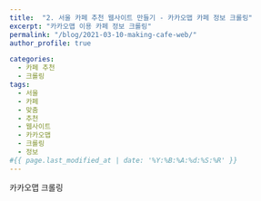 ```yaml
---
title:  "2. 서울 카페 추천 웹사이트 만들기 - 카카오맵 카페 정보 크롤링"
excerpt: "카카오맵 이용 카페 정보 크롤링"
permalink: "/blog/2021-03-10-making-cafe-web/"
author_profile: true

categories:
  - 카페 추천
  - 크롤링
tags:
  - 서울
  - 카페
  - 맞춤
  - 추천
  - 웹사이트
  - 카카오맵
  - 크롤링
  - 정보
#{{ page.last_modified_at | date: '%Y:%B:%A:%d:%S:%R' }}
---
```


카카오맵 크롤링
